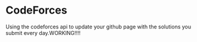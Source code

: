 # CodeForces
Using the codeforces api to update your github page with the solutions you submit every day.WORKING!!!!